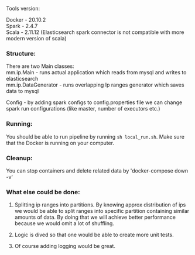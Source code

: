 Tools version:

Docker - 20.10.2 \
Spark - 2.4.7 \
Scala - 2.11.12 (Elasticsearch spark connector is not compatible with more modern version of scala)


### Structure:

There are two Main classes: \
mm.ip.Main - runs actual application which reads from mysql and writes to elasticsearch \
mm.ip.DataGenerator - runs overlapping Ip ranges generator which saves data to mysql

Config - by adding spark configs to config.properties file we can change spark run 
configurations (like master, number of executors etc.)


### Running:

You should be able to run pipeline by running `sh local_run.sh`. Make sure that
the Docker is running on your computer.


### Cleanup:

You can stop containers and delete related data by 'docker-compose down -v'

### What else could be done:

1. Splitting ip ranges into partitions. By knowing approx distribution of ips we
would be able to split ranges into specific partition containing similar amounts
of data. By doing that we will achieve better performance because we would omit 
a lot of shuffling.
   
2. Logic is dived so that one would be able to create more unit tests.

3. Of course adding logging would be great.






